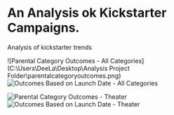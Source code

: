 # An Analysis ok Kickstarter Campaigns.
Analysis of kickstarter trends

![Parental Category Outcomes - All Categories](C:\Users\DeeLa\Desktop\Analysis Project Folder\parentalcategoryoutcomes.png)
![Outcomes Based on Launch Date - All Categories](path/to/outcomesbasedonlaunchdate.png)

![Parental Category Outcomes - Theater](path/to/image_name.png)
![Outcomes Based on Launch Date - Theater](path/to/image_name.png)
